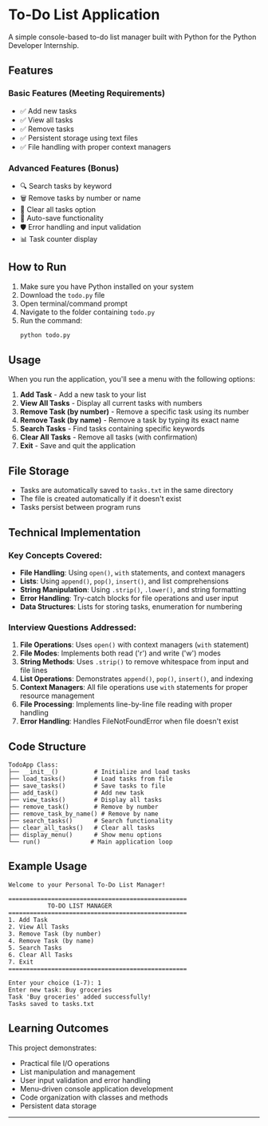 # To-Do List Application

A simple console-based to-do list manager built with Python for the Python Developer Internship.

## Features

### Basic Features (Meeting Requirements)
- ✅ Add new tasks
- ✅ View all tasks  
- ✅ Remove tasks
- ✅ Persistent storage using text files
- ✅ File handling with proper context managers

### Advanced Features (Bonus)
- 🔍 Search tasks by keyword
- 🗑️ Remove tasks by number or name
- 🧹 Clear all tasks option
- 💾 Auto-save functionality
- 🛡️ Error handling and input validation
- 📊 Task counter display

## How to Run

1. Make sure you have Python installed on your system
2. Download the `todo.py` file
3. Open terminal/command prompt
4. Navigate to the folder containing `todo.py`
5. Run the command:
   ```bash
   python todo.py
   ```

## Usage

When you run the application, you'll see a menu with the following options:

1. **Add Task** - Add a new task to your list
2. **View All Tasks** - Display all current tasks with numbers
3. **Remove Task (by number)** - Remove a specific task using its number
4. **Remove Task (by name)** - Remove a task by typing its exact name
5. **Search Tasks** - Find tasks containing specific keywords
6. **Clear All Tasks** - Remove all tasks (with confirmation)
7. **Exit** - Save and quit the application

## File Storage

- Tasks are automatically saved to `tasks.txt` in the same directory
- The file is created automatically if it doesn't exist
- Tasks persist between program runs

## Technical Implementation

### Key Concepts Covered:
- **File Handling**: Using `open()`, `with` statements, and context managers
- **Lists**: Using `append()`, `pop()`, `insert()`, and list comprehensions
- **String Manipulation**: Using `.strip()`, `.lower()`, and string formatting
- **Error Handling**: Try-catch blocks for file operations and user input
- **Data Structures**: Lists for storing tasks, enumeration for numbering

### Interview Questions Addressed:

1. **File Operations**: Uses `open()` with context managers (`with` statement)
2. **File Modes**: Implements both read ('r') and write ('w') modes
3. **String Methods**: Uses `.strip()` to remove whitespace from input and file lines
4. **List Operations**: Demonstrates `append()`, `pop()`, `insert()`, and indexing
5. **Context Managers**: All file operations use `with` statements for proper resource management
6. **File Processing**: Implements line-by-line file reading with proper handling
7. **Error Handling**: Handles FileNotFoundError when file doesn't exist

## Code Structure

```
TodoApp Class:
├── __init__()          # Initialize and load tasks
├── load_tasks()        # Load tasks from file
├── save_tasks()        # Save tasks to file  
├── add_task()          # Add new task
├── view_tasks()        # Display all tasks
├── remove_task()       # Remove by number
├── remove_task_by_name() # Remove by name
├── search_tasks()      # Search functionality
├── clear_all_tasks()   # Clear all tasks
├── display_menu()      # Show menu options
└── run()              # Main application loop
```

## Example Usage

```
Welcome to your Personal To-Do List Manager!

==================================================
           TO-DO LIST MANAGER
==================================================
1. Add Task
2. View All Tasks
3. Remove Task (by number)
4. Remove Task (by name)  
5. Search Tasks
6. Clear All Tasks
7. Exit
==================================================

Enter your choice (1-7): 1
Enter new task: Buy groceries
Task 'Buy groceries' added successfully!
Tasks saved to tasks.txt
```

## Learning Outcomes

This project demonstrates:
- Practical file I/O operations
- List manipulation and management
- User input validation and error handling
- Menu-driven console application development
- Code organization with classes and methods
- Persistent data storage

---
